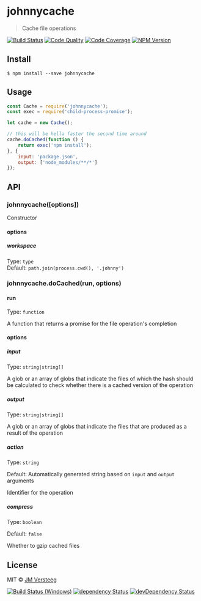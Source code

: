 # johnnycache

> Cache file operations

[![Build Status][travis-image]][travis-url]
[![Code Quality][codeclimate-image]][codeclimate-url]
[![Code Coverage][coveralls-image]][coveralls-url]
[![NPM Version][npm-image]][npm-url]

## Install

```
$ npm install --save johnnycache
```


## Usage

```js
const Cache = require('johnnycache');
const exec = require('child-process-promise');

let cache = new Cache();

// this will be hella faster the second time around
cache.doCached(function () {
    return exec('npm install');
}, {
    input: 'package.json',
    output: ['node_modules/**/*']
});

```


## API

### johnnycache([options])

Constructor

#### options

##### workspace

Type: `type`  
Default: `path.join(process.cwd(), '.johnny')`

### johnnycache.doCached(run, options)

#### run

Type: `function`

A function that returns a promise for the file operation's completion

#### options

##### input

Type: `string|string[]`

A glob or an array of globs that indicate the files of which the hash should be calculated to check whether there is a cached version of the operation

##### output

Type: `string|string[]`

A glob or an array of globs that indicate the files that are produced as a result of the operation

##### action

Type: `string`

Default: Automatically generated string based on `input` and `output` arguments

Identifier for the operation

##### compress

Type: `boolean`

Default: `false`

Whether to gzip cached files

## License

MIT © [JM Versteeg](http://github.com/jmversteeg)

[![Build Status (Windows)][appveyor-image]][appveyor-url]
[![dependency Status][david-image]][david-url]
[![devDependency Status][david-dev-image]][david-dev-url]

[travis-image]: https://img.shields.io/travis/jmversteeg/johnnycache.svg?style=flat-square
[travis-url]: https://travis-ci.org/jmversteeg/johnnycache

[appveyor-image]: https://img.shields.io/appveyor/ci/jmversteeg/johnnycache.svg?style=flat-square&label=build+(Windows)
[appveyor-url]: https://ci.appveyor.com/project/jmversteeg/johnnycache

[codeclimate-image]: https://img.shields.io/codeclimate/github/jmversteeg/johnnycache.svg?style=flat-square
[codeclimate-url]: https://codeclimate.com/github/jmversteeg/johnnycache

[david-image]: https://img.shields.io/david/jmversteeg/johnnycache.svg?style=flat-square
[david-url]: https://david-dm.org/jmversteeg/johnnycache

[david-dev-image]: https://img.shields.io/david/dev/jmversteeg/johnnycache.svg?style=flat-square
[david-dev-url]: https://david-dm.org/jmversteeg/johnnycache#info=devDependencies

[coveralls-image]: https://img.shields.io/coveralls/jmversteeg/johnnycache.svg?style=flat-square
[coveralls-url]: https://coveralls.io/r/jmversteeg/johnnycache

[npm-image]: https://img.shields.io/npm/v/johnnycache.svg?style=flat-square
[npm-url]: https://www.npmjs.com/package/johnnycache

